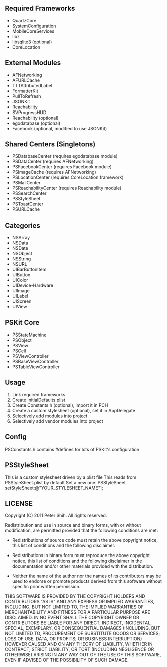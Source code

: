 Required Frameworks
---
* QuartzCore
* SystemConfiguration
* MobileCoreServices
* libz
* libsqlite3 (optional)
* CoreLocation

External Modules
---
* AFNetworking
* AFURLCache
* TTTAttributedLabel
* FormatterKit
* PullToRefresh
* JSONKit
* Reachability
* SVProgressHUD
* Reachability (optional)
* egodatabase (optional)
* Facebook (optional, modified to use JSONKit)

Shared Centers (Singletons)
---
* PSDatabaseCenter (requires egodatabase module)
* PSDataCenter (requires AFNetworking)
* PSFacebookCenter (requires Facebook module)
* PSImageCache (requires AFNetworking)
* PSLocationCenter (requires CoreLocation.framework)
* PSMailCenter
* PSReachabilityCenter (requires Reachability module)
* PSSearchCenter
* PSStyleSheet
* PSToastCenter
* PSURLCache

Categories
---
* NSArray
* NSData
* NSDate
* NSObject
* NSString
* NSURL
* UIBarButtonItem
* UIButton
* UIColor
* UIDevice-Hardware
* UIImage
* UILabel
* UIScreen
* UIView

PSKit Core
---
* PSStateMachine
* PSObject
* PSView
* PSCell
* PSViewController
* PSBaseViewController
* PSTableViewController

Usage
---
1. Link required frameworks
2. Create InitialDefaults.plist
3. Create Constants.h (optional), import it in PCH
4. Create a custom stylesheet (optional), set it in AppDelegate
5. Selectively add modules into project
6. Selectively add vendor modules into project
 
Config
---
PSConstants.h contains #defines for lots of PSKit's configuration

PSStyleSheet
---
This is a custom stylesheet driven by a plist file
This reads from PSStyleSheet.plist by default
Set a new one: PSStyleSheet setStyleSheet:@"YOUR_STYLESHEET_NAME"];

LICENSE
---
Copyright (C) 2011 Peter Shih. All rights reserved.

Redistribution and use in source and binary forms, with or without
modification, are permitted provided that the following conditions are met:

* Redistributions of source code must retain the above copyright notice, this
list of conditions and the following disclaimer.

* Redistributions in binary form must reproduce the above copyright notice,
this list of conditions and the following disclaimer in the documentation
and/or other materials provided with the distribution.

* Neither the name of the author nor the names of its contributors may be used
to endorse or promote products derived from this software without specific
prior written permission.

THIS SOFTWARE IS PROVIDED BY THE COPYRIGHT HOLDERS AND CONTRIBUTORS "AS IS"
AND ANY EXPRESS OR IMPLIED WARRANTIES, INCLUDING, BUT NOT LIMITED TO, THE
IMPLIED WARRANTIES OF MERCHANTABILITY AND FITNESS FOR A PARTICULAR PURPOSE ARE
DISCLAIMED. IN NO EVENT SHALL THE COPYRIGHT OWNER OR CONTRIBUTORS BE LIABLE
FOR ANY DIRECT, INDIRECT, INCIDENTAL, SPECIAL, EXEMPLARY, OR CONSEQUENTIAL
DAMAGES (INCLUDING, BUT NOT LIMITED TO, PROCUREMENT OF SUBSTITUTE GOODS OR
SERVICES; LOSS OF USE, DATA, OR PROFITS; OR BUSINESS INTERRUPTION) HOWEVER
CAUSED AND ON ANY THEORY OF LIABILITY, WHETHER IN CONTRACT, STRICT LIABILITY,
OR TORT (INCLUDING NEGLIGENCE OR OTHERWISE) ARISING IN ANY WAY OUT OF THE USE
OF THIS SOFTWARE, EVEN IF ADVISED OF THE POSSIBILITY OF SUCH DAMAGE.